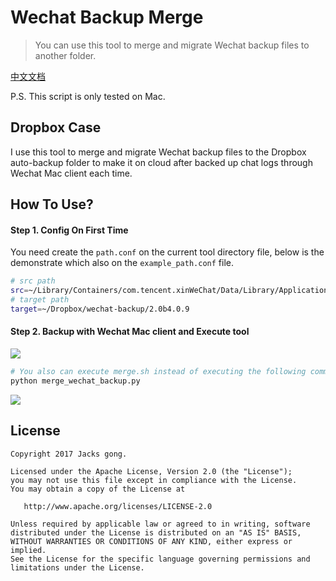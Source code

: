 # Wechat Backup Merge

> You can use this tool to merge and migrate Wechat backup files to another folder.

[中文文档](https://github.com/Jacksgong/wechat-backup-merge/blob/master/README-ZH.md)

P.S. This script is only tested on Mac.

## Dropbox Case

I use this tool to merge and migrate Wechat backup files to the Dropbox auto-backup folder to make it on cloud after backed up chat logs through Wechat Mac client each time.

## How To Use?

#### Step 1. Config On First Time

You need create the `path.conf` on the current tool directory file, below is the demonstrate which also on the `example_path.conf` file.

```bash
# src path
src=~/Library/Containers/com.tencent.xinWeChat/Data/Library/Application Support/com.tencent.xinWeChat/2.0b4.0.9
# target path
target=~/Dropbox/wechat-backup/2.0b4.0.9
```

#### Step 2. Backup with Wechat Mac client and Execute tool

![](https://github.com/Jacksgong/wechat-backup-merge/raw/master/arts/demo.gif)

```bash
# You also can execute merge.sh instead of executing the following command
python merge_wechat_backup.py
```

![](https://github.com/Jacksgong/wechat-backup-merge/raw/master/arts/demo.png)

## License

```
Copyright 2017 Jacks gong.

Licensed under the Apache License, Version 2.0 (the "License");
you may not use this file except in compliance with the License.
You may obtain a copy of the License at

   http://www.apache.org/licenses/LICENSE-2.0

Unless required by applicable law or agreed to in writing, software
distributed under the License is distributed on an "AS IS" BASIS,
WITHOUT WARRANTIES OR CONDITIONS OF ANY KIND, either express or implied.
See the License for the specific language governing permissions and
limitations under the License.
```
